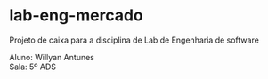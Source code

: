 # lab-eng-mercado
Projeto de caixa para a disciplina de Lab de Engenharia de software

Aluno: Willyan Antunes  
Sala: 5º ADS
